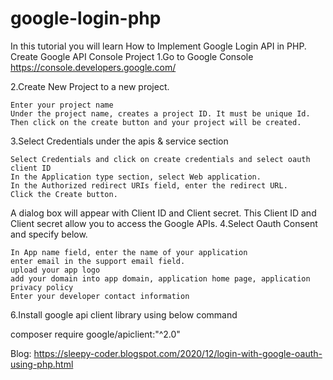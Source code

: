 # google-login-php
In this tutorial you will learn How to Implement Google Login API in PHP.
 Create Google API Console Project
1.Go to Google Console https://console.developers.google.com/

2.Create New Project to a new project.

    Enter your project name
    Under the project name, creates a project ID. It must be unique Id.
    Then click on the create button and your project will be created.

3.Select Credentials under the apis & service section

    Select Credentials and click on create credentials and select oauth client ID
    In the Application type section, select Web application.
    In the Authorized redirect URIs field, enter the redirect URL.
    Click the Create button.

A dialog box will appear with Client ID and Client secret. This Client ID and Client secret allow you to access the Google APIs.
4.Select Oauth Consent and specify below.

    In App name field, enter the name of your application
    enter email in the support email field.
    upload your app logo
    add your domain into app domain, application home page, application privacy policy
    Enter your developer contact information

6.Install google api client library using below command
 
   composer require google/apiclient:"^2.0"

Blog: https://sleepy-coder.blogspot.com/2020/12/login-with-google-oauth-using-php.html

